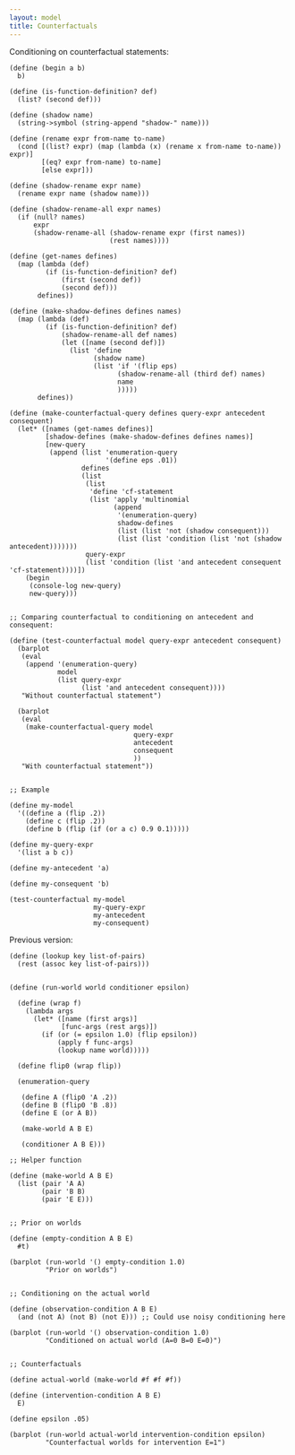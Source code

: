 ```yaml
---
layout: model
title: Counterfactuals
---
```


Conditioning on counterfactual statements:

    (define (begin a b)
      b)
    
    (define (is-function-definition? def)
      (list? (second def)))
    
    (define (shadow name)
      (string->symbol (string-append "shadow-" name)))
    
    (define (rename expr from-name to-name)
      (cond [(list? expr) (map (lambda (x) (rename x from-name to-name)) expr)]
            [(eq? expr from-name) to-name]
            [else expr]))
    
    (define (shadow-rename expr name)
      (rename expr name (shadow name)))
    
    (define (shadow-rename-all expr names)
      (if (null? names)
          expr
          (shadow-rename-all (shadow-rename expr (first names))
                             (rest names))))
    
    (define (get-names defines)
      (map (lambda (def)
             (if (is-function-definition? def)
                 (first (second def))
                 (second def)))
           defines)) 
    
    (define (make-shadow-defines defines names)
      (map (lambda (def)
             (if (is-function-definition? def)
                 (shadow-rename-all def names)
                 (let ([name (second def)])
                   (list 'define 
                         (shadow name) 
                         (list 'if '(flip eps)
                               (shadow-rename-all (third def) names)
                               name
                               )))))
           defines))
    
    (define (make-counterfactual-query defines query-expr antecedent consequent)
      (let* ([names (get-names defines)]
             [shadow-defines (make-shadow-defines defines names)]
             [new-query
              (append (list 'enumeration-query
                            '(define eps .01))
                      defines
                      (list
                       (list 
                        'define 'cf-statement
                        (list 'apply 'multinomial
                              (append 
                               '(enumeration-query)
                               shadow-defines
                               (list (list 'not (shadow consequent)))
                               (list (list 'condition (list 'not (shadow antecedent)))))))
                       query-expr
                       (list 'condition (list 'and antecedent consequent 'cf-statement))))])
        (begin
         (console-log new-query)
         new-query)))
    
    
    ;; Comparing counterfactual to conditioning on antecedent and consequent:
    
    (define (test-counterfactual model query-expr antecedent consequent)
      (barplot
       (eval
        (append '(enumeration-query)
                model
                (list query-expr
                      (list 'and antecedent consequent))))
       "Without counterfactual statement")
    
      (barplot
       (eval
        (make-counterfactual-query model 
                                   query-expr 
                                   antecedent
                                   consequent
                                   ))
       "With counterfactual statement"))
    
    
    ;; Example
    
    (define my-model
      '((define a (flip .2))
        (define c (flip .2))
        (define b (flip (if (or a c) 0.9 0.1)))))
    
    (define my-query-expr
      '(list a b c))
    
    (define my-antecedent 'a)
    
    (define my-consequent 'b)
    
    (test-counterfactual my-model
                         my-query-expr
                         my-antecedent
                         my-consequent)

Previous version:

    (define (lookup key list-of-pairs)
      (rest (assoc key list-of-pairs)))
    
    
    (define (run-world world conditioner epsilon)
    
      (define (wrap f)
        (lambda args
          (let* ([name (first args)]
                 [func-args (rest args)])
            (if (or (= epsilon 1.0) (flip epsilon))
                (apply f func-args)
                (lookup name world)))))
              
      (define flip0 (wrap flip))
    
      (enumeration-query
    
       (define A (flip0 'A .2))
       (define B (flip0 'B .8))   
       (define E (or A B))
    
       (make-world A B E)
    
       (conditioner A B E)))

    ;; Helper function
    
    (define (make-world A B E)
      (list (pair 'A A)
            (pair 'B B)
            (pair 'E E)))
    
    
    ;; Prior on worlds
    
    (define (empty-condition A B E) 
      #t)
    
    (barplot (run-world '() empty-condition 1.0)
             "Prior on worlds")
    
    
    ;; Conditioning on the actual world
    
    (define (observation-condition A B E)
      (and (not A) (not B) (not E))) ;; Could use noisy conditioning here
    
    (barplot (run-world '() observation-condition 1.0)
             "Conditioned on actual world (A=0 B=0 E=0)")
    
    
    ;; Counterfactuals
    
    (define actual-world (make-world #f #f #f))
    
    (define (intervention-condition A B E)
      E)
    
    (define epsilon .05)
    
    (barplot (run-world actual-world intervention-condition epsilon)
             "Counterfactual worlds for intervention E=1")
